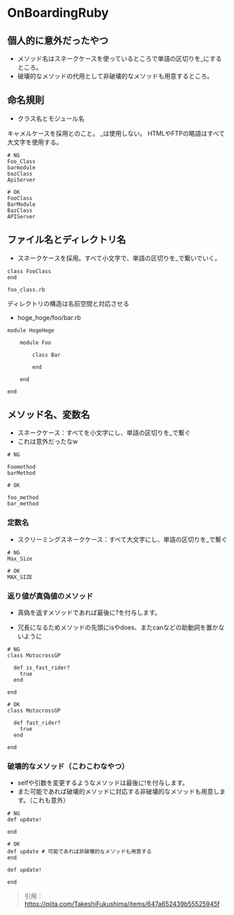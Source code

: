 # OnBoardingRuby

## 個人的に意外だったやつ
- メソッド名はスネークケースを使っているところで単語の区切りを_にするところ。
- 破壊的なメソッドの代用として非破壊的なメソッドも用意するところ。

## 命名規則
- クラス名とモジュール名
  
キャメルケースを採用とのこと。
_は使用しない。
HTMLやFTPの略語はすべて大文字を使用する。

```
# NG
Foo_Class
barmodule
bazClass
ApiServer

# OK
FooClass
BarModule
BazClass
APIServer

```

## ファイル名とディレクトリ名

- スネークケースを採用。すべて小文字で、単語の区切りを_で繋いでいく。
  
```
class FooClass
end

foo_class.rb
```

ディレクトリの構造は名前空間と対応させる
- hoge_hoge/foo/bar.rb

```
module HogeHoge

    module Foo

        class Bar

        end

    end

end
```

## メソッド名、変数名
- スネークケース：すべてを小文字にし、単語の区切りを_で繋ぐ
- これは意外だったなw

```
# NG

Foomethod
barMethod

# OK

foo_method
bar_method

```

### 定数名
- スクリーミングスネークケース：すべて大文字にし、単語の区切りを_で繋ぐ

```
# NG
Max_Size

# OK
MAX_SIZE
```

### 返り値が真偽値のメソッド
- 真偽を返すメソッドであれば最後に?を付与します。
  
- 冗長になるためメソッドの先頭にisやdoes、またcanなどの助動詞を置かないように

```
# NG
class MotocrossGP

  def is_fast_rider?
    true
  end

end

# OK
class MotocrossGP
  
  def fast_rider?
    true
  end

end

```
  

### 破壊的なメソッド（こわこわなやつ）
- selfや引数を変更するようなメソッドは最後に!を付与します。
- また可能であれば破壊的メソッドに対応する非破壊的なメソッドも用意します。（これも意外）

```
# NG
def update!

end

# OK
def update # 可能であれば非破壊的なメソッドも用意する
end

def update!

end
```




> 引用：https://qiita.com/TakeshiFukushima/items/647a652439b55525945f